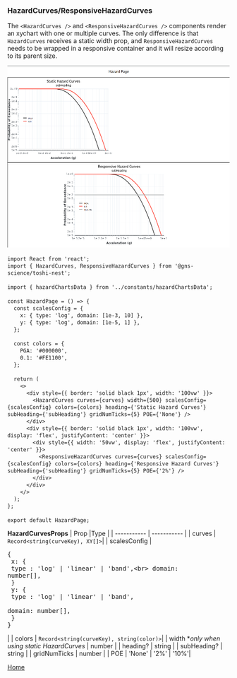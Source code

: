 ### HazardCurves/ResponsiveHazardCurves

The `<HazardCurves />` and `<ResponsiveHazardCurves />` components render an xychart with one or multiple curves. The only difference is that `HazardCurves` receives a static width prop, and `ResponsiveHazardCurves` needs to be wrapped in a responsive container and it will resize according to its parent size.

![Hazard Curves Demo](../images/HazardCurvesDemo.png)

```
import React from 'react';
import { HazardCurves, ResponsiveHazardCurves } from '@gns-science/toshi-nest';

import { hazardChartsData } from '../constants/hazardChartsData';

const HazardPage = () => {
  const scalesConfig = {
    x: { type: 'log', domain: [1e-3, 10] },
    y: { type: 'log', domain: [1e-5, 1] },
  };

  const colors = {
    PGA: '#000000',
    0.1: '#FE1100',
  };

  return (
    <>
      <div style={{ border: 'solid black 1px', width: '100vw' }}>
        <HazardCurves curves={curves} width={500} scalesConfig={scalesConfig} colors={colors} heading={'Static Hazard Curves'} subHeading={'subHeading'} gridNumTicks={5} POE={'None'} />
      </div>
      <div style={{ border: 'solid black 1px', width: '100vw', display: 'flex', justifyContent: 'center' }}>
        <div style={{ width: '50vw', display: 'flex', justifyContent: 'center' }}>
          <ResponsiveHazardCurves curves={curves} scalesConfig={scalesConfig} colors={colors} heading={'Responsive Hazard Curves'} subHeading={'subHeading'} gridNumTicks={5} POE={'2%'} />
        </div>
      </div>
    </>
  );
};

export default HazardPage;
```

**HazardCurvesProps**
| Prop |Type |
| ----------- | ----------- |
| curves | `Record<string(curveKey), XY[]>`|
| scalesConfig | <pre>{<br> x: {<br> type : \'log\' \| \'linear\' \| \'band\',\<br> domain: number[],<br> }<br > y: {<br> type : \'log\' \| \'linear\' \| \'band\',<br> domain: number[],<br> }<br >} </pre>|
| colors | `Record<string(curveKey), string(color)>`|
| width \*_only when using static HazardCurves_ | number |
| heading? | string |
| subHeading? | string |
| gridNumTicks | number |
| POE | \'None\' \| \'2%\' \| \'10%\'|

[Home](../../README.md)
